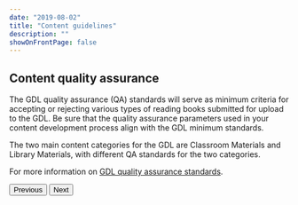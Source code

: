 ```yaml
---
date: "2019-08-02"
title: "Content guidelines"
description: ""
showOnFrontPage: false
---
```


<content>

## Content quality assurance
The GDL quality assurance (QA) standards will serve as minimum criteria for accepting or rejecting various types of reading books submitted for upload to the GDL. Be sure that the quality assurance parameters used in your content development process align with the GDL minimum standards.

The two main content categories for the GDL are Classroom Materials and Library Materials, with different QA standards for the two categories.

For more information on [GDL quality assurance standards](https://home.digitallibrary.io/qa/).

<button to="/content-guidelines/step3">Previous</button>
<button to="/content-guidelines/step5">Next</button>
</content>
